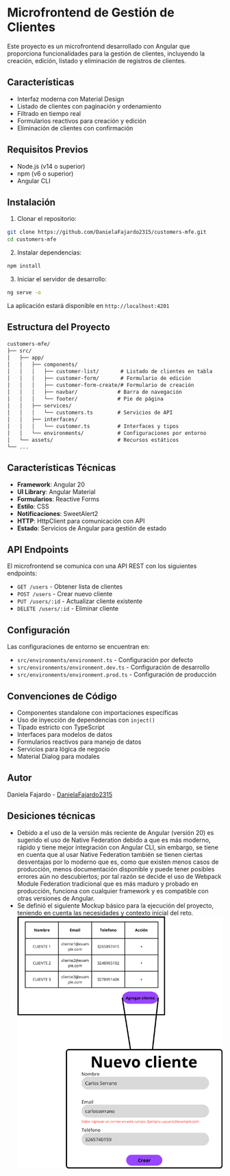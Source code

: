 # Microfrontend de Gestión de Clientes

Este proyecto es un microfrontend desarrollado con Angular que proporciona funcionalidades para la gestión de clientes, incluyendo la creación, edición, listado y eliminación de registros de clientes.

## Características

- Interfaz moderna con Material Design
- Listado de clientes con paginación y ordenamiento
- Filtrado en tiempo real
- Formularios reactivos para creación y edición
- Eliminación de clientes con confirmación

## Requisitos Previos

- Node.js (v14 o superior)
- npm (v6 o superior)
- Angular CLI

## Instalación

1. Clonar el repositorio:
```bash
git clone https://github.com/DanielaFajardo2315/customers-mfe.git
cd customers-mfe
```

2. Instalar dependencias:
```bash
npm install
```

3. Iniciar el servidor de desarrollo:
```bash
ng serve -o
```

La aplicación estará disponible en `http://localhost:4201`

## Estructura del Proyecto

```
customers-mfe/
├── src/
│   ├── app/
│   │   ├── components/
│   │   │   ├── customer-list/       # Listado de clientes en tabla
│   │   │   ├── customer-form/       # Formulario de edición
│   │   │   ├── customer-form-create/# Formulario de creación
│   │   │   ├── navbar/             # Barra de navegación
│   │   │   └── footer/             # Pie de página
│   │   ├── services/
│   │   │   └── customers.ts        # Servicios de API
│   │   ├── interfaces/
│   │   │   └── customer.ts         # Interfaces y tipos
│   │   └── environments/           # Configuraciones por entorno
│   └── assets/                     # Recursos estáticos
└── ...
```

## Características Técnicas

- **Framework**: Angular 20
- **UI Library**: Angular Material
- **Formularios**: Reactive Forms
- **Estilo**: CSS
- **Notificaciones**: SweetAlert2
- **HTTP**: HttpClient para comunicación con API
- **Estado**: Servicios de Angular para gestión de estado

## API Endpoints

El microfrontend se comunica con una API REST con los siguientes endpoints:

- `GET /users` - Obtener lista de clientes
- `POST /users` - Crear nuevo cliente
- `PUT /users/:id` - Actualizar cliente existente
- `DELETE /users/:id` - Eliminar cliente

## Configuración

Las configuraciones de entorno se encuentran en:
- `src/environments/environment.ts` - Configuración por defecto
- `src/environments/environment.dev.ts` - Configuración de desarrollo
- `src/environments/environment.prod.ts` - Configuración de producción

## Convenciones de Código

- Componentes standalone con importaciones específicas
- Uso de inyección de dependencias con `inject()`
- Tipado estricto con TypeScript
- Interfaces para modelos de datos
- Formularios reactivos para manejo de datos
- Servicios para lógica de negocio
- Material Dialog para modales

## Autor

Daniela Fajardo - [DanielaFajardo2315](https://github.com/DanielaFajardo2315)

## Desiciones técnicas

- Debido a el uso de la versión más reciente de Angular (versión 20) es sugerido el uso de Native Federation debido a que es más moderno, rápido y tiene mejor integración con Angular CLI, sin embargo, se tiene en cuenta que al usar Native Federation también se tienen ciertas desventajas por lo moderno que es, como que existen menos casos de producción, menos documentación disponible y puede tener posibles errores aún no descubiertos; por tal razón se decide el uso de Webpack Module Federation tradicional que es más maduro y probado en producción, funciona con cualquier framework y es compatible con otras versiones de Angular.
- Se definió el siguiente Mockup básico para la ejecución del proyecto, teniendo en cuenta las necesidades y contexto inicial del reto.
![Mockup del proyecto](./public/assets/mockup.png)